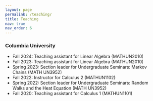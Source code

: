 ```yaml
---
layout: page
permalink: /teaching/
title: Teaching
nav: true
nav_order: 6
---
```


### Columbia University 
- Fall 2024: Teaching assistant for Linear Algebra (MATHUN2010)
- Fall 2023: Teaching assistant for Linear Algebra (MATHUN2010)
- Spring 2023: Section leader for Undergraduate Seminars: Markov Chains (MATH UN3952)
- Fall 2022: Instructor for Calculus 2 (MATHUN1102)
- Spring 2022: Section leader for Undergraduate Seminars: Random Walks and the Heat Equation (MATH UN3952)
- Fall 2020: Teaching assistant for Calculus 1 (MATHUN1101)